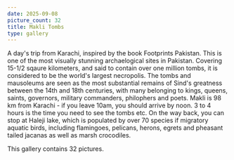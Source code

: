 ```yaml
---
date: 2025-09-08
picture_count: 32
title: Makli Tombs
type: gallery
---
```


A day's trip from Karachi, inspired by the book Footprints Pakistan.
This is one of the most visually stunning archaelogical sites in Pakistan. Covering 15-1/2 sqaure kilometers, and said to contain over one million tombs, it is considered to be the world's largest necropolis. The tombs and mausoleums are seen as the most substantial remains of Sind's greatness between the 14th and 18th centuries, with many belonging to kings, queens, saints, governors, military commanders, philophers and poets.
Makli is 98 km from Karachi - if you leave 10am, you should arrive by noon. 3 to 4 hours is the time you need to see the tombs etc. On the way back, you can stop at Haleji lake, which is populated by over 70 species if migratory aquatic birds, including flamingoes, pelicans, herons, egrets and pheasant tailed jacanas as well as marsh crocodiles.

This gallery contains 32 pictures.